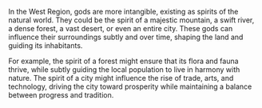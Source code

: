 In the West Region, gods are more intangible, existing as spirits of the natural world. They could be the spirit of a majestic mountain, a swift river, a dense forest, a vast desert, or even an entire city. These gods can influence their surroundings subtly and over time, shaping the land and guiding its inhabitants.

For example, the spirit of a forest might ensure that its flora and fauna thrive, while subtly guiding the local population to live in harmony with nature. The spirit of a city might influence the rise of trade, arts, and technology, driving the city toward prosperity while maintaining a balance between progress and tradition.